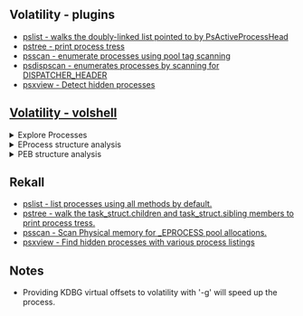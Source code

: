 ## Volatility - plugins

* [pslist - walks the doubly-linked list pointed to by PsActiveProcessHead](https://github.com/volatilityfoundation/volatility/wiki/Command-Reference#pslist)
* [pstree - print process tress](https://github.com/volatilityfoundation/volatility/wiki/Command-Reference#pstree)
* [psscan - enumerate processes using pool tag scanning](https://github.com/volatilityfoundation/volatility/wiki/Command-Reference#psscan)
* [psdispscan - enumerates processes by scanning for DISPATCHER_HEADER](https://github.com/volatilityfoundation/volatility/wiki/Command-Reference#psdispscan)
* [psxview - Detect hidden processes](https://github.com/volatilityfoundation/volatility/wiki/Command-Reference-Mal#psxview)      

## [Volatility - volshell](https://github.com/volatilityfoundation/volatility/wiki/Command-Reference#volshell)   

<details>
  <summary>Explore Processes</summary>
  
  * ps() -> ```List processes```
  * cc(pid=4) -> ```Change to another process```
</details>
<details>
  <summary>EProcess structure analysis</summary>
  
  * dt(process) -> ```list current process EPROCESS structure```
  * dt("[_EPROCESS](https://web.archive.org/web/20210302232116/https://www.geoffchappell.com/studies/windows/km/ntoskrnl/inc/ntos/ps/eprocess/index.htm)", 0xvirtualadderss, space=addrspace) -> ```Expand the EPROCEES structure using virtual address```
  * dt("[_EPROCESS](https://web.archive.org/web/20210302232116/https://www.geoffchappell.com/studies/windows/km/ntoskrnl/inc/ntos/ps/eprocess/index.htm)", 0xphysicaladderss, space=addrspace) -> ```Expand the EPROCEES structure using physical address```
</details>
<details>
  <summary>PEB structure analysis</summary>
<ul data-sourcepos="27:3-38:14" dir="auto">
<li data-sourcepos="27:3-27:63">
<p data-sourcepos="27:5-27:63" dir="auto">dt(process.peb) -&gt; <code>list current process PEB structure</code></p>
</li>
<li data-sourcepos="28:3-28:238">
<p data-sourcepos="28:5-28:238" dir="auto">dt("<a href="https://web.archive.org/web/20211009172637/https://www.geoffchappell.com/studies/windows/km/ntoskrnl/inc/api/pebteb/peb/index.htm" rel="nofollow">_PEB</a>", 0xvirtualadderss, space=addrspace) -&gt; <code>Expand the PEB structure using virtual address</code></p>
</li>
<li data-sourcepos="29:3-29:240">
<p data-sourcepos="29:5-29:240" dir="auto">dt("<a href="https://web.archive.org/web/20211009172637/https://www.geoffchappell.com/studies/windows/km/ntoskrnl/inc/api/pebteb/peb/index.htm" rel="nofollow">_PEB</a>", 0xphysicaladderss, space=addrspace) -&gt; <code>Expand the PEB structure using physical address</code></p>
</li>
<li data-sourcepos="30:3-38:14">
<details>
  <summary>Important info in PEB structure</summary>
<ul data-sourcepos="33:7-37:87" dir="auto">
<li data-sourcepos="33:7-33:107">BeingDebugged -&gt; <code>some malicious programs set up a process and then connect a "debugger" to it</code></li>
<li data-sourcepos="34:7-34:88">OSMajorVersion &amp; OSMinorVersion -&gt; <code>correspond to the host operating system</code></li>
<li data-sourcepos="35:7-35:21">OSBuildNumber</li>
<li data-sourcepos="36:7-36:73">OSCSDVersion -&gt; <code>the service pack number multiplied by 0x100</code></li>
<li data-sourcepos="37:7-37:87">_RTL_USER_PROCESS_PARAMETERS -&gt; <code>The pointer is to the process parameters.</code></li>
</ul>
</details>
</li>
</ul>
</details>

## Rekall   

* [pslist - list processes using all methods by default.](https://rekall.readthedocs.io/en/latest/plugins.html#pslist-winpslist)
* [pstree - walk the task_struct.children and task_struct.sibling members to print process tress.](https://rekall.readthedocs.io/en/latest/plugins.html#pstree-linpstree)
* [psscan - Scan Physical memory for \_EPROCESS pool allocations.](https://rekall.readthedocs.io/en/latest/pluins.html#psscan-psscan)
* [psxview - Find hidden processes with various process listings](https://rekall.readthedocs.io/en/latest/plugins.html#psxview-windowspsxview)      

## Notes

* Providing KDBG virtual offsets to volatility with '-g' will speed up the process.
